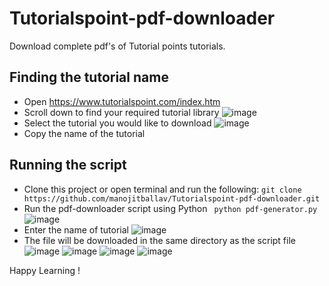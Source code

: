 # Tutorialspoint-pdf-downloader
Download complete pdf's of Tutorial points tutorials.

## Finding the tutorial name
* Open https://www.tutorialspoint.com/index.htm
* Scroll down to find your required tutorial library
![image](https://user-images.githubusercontent.com/10193961/110669097-002dc380-81f2-11eb-82b9-5be6b387ae61.png)
* Select the tutorial you would like to download
![image](https://user-images.githubusercontent.com/10193961/110669480-60246a00-81f2-11eb-9d2e-b3411b5ce8ae.png)
* Copy the name of the tutorial

## Running the script
* Clone this project or open terminal and run the following: 
``` git clone https://github.com/manojitballav/Tutorialspoint-pdf-downloader.git ```
* Run the pdf-downloader script using Python
``` python pdf-generator.py```
![image](https://user-images.githubusercontent.com/10193961/110670152-125c3180-81f3-11eb-9fe7-0b95352dc35c.png)
* Enter the name of tutorial
![image](https://user-images.githubusercontent.com/10193961/110670265-3881d180-81f3-11eb-815f-4dc34e1aa941.png)
* The file will be downloaded in the same directory as the script file
![image](https://user-images.githubusercontent.com/10193961/110670383-57806380-81f3-11eb-89c0-d4fd11358a32.png)
![image](https://user-images.githubusercontent.com/10193961/110670433-6535e900-81f3-11eb-9d9f-d48aca492492.png)
![image](https://user-images.githubusercontent.com/10193961/110670517-7a127c80-81f3-11eb-89dc-332840afed5a.png)
![image](https://user-images.githubusercontent.com/10193961/110670559-8991c580-81f3-11eb-9ab8-267c4d78f683.png)

Happy Learning !
